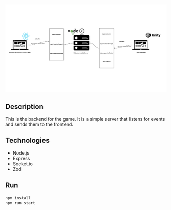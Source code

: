![backend](./assets/architecture-preview.jpg)

## Description

This is the backend for the game. It is a simple server that listens for events and sends them to the frontend.

## Technologies

- Node.js
- Express
- Socket.io
- Zod

## Run

```bash
npm install
npm run start
```
